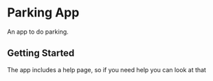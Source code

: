 # Parking App

An app to do parking.

## Getting Started

The app includes a help page, so if you need help you can look at that
